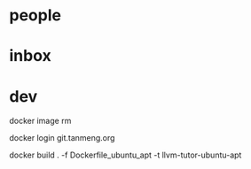 
# people


# inbox



# dev

docker image rm

docker login git.tanmeng.org

docker build . -f Dockerfile_ubuntu_apt -t llvm-tutor-ubuntu-apt